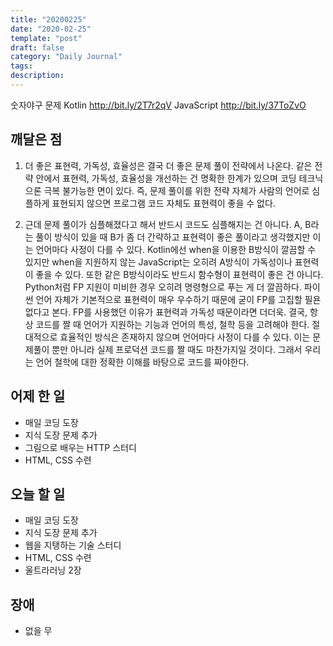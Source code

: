 ```yaml
---
title: "20200225"
date: "2020-02-25"
template: "post"
draft: false
category: "Daily Journal"
tags:
description:
---
```


숫자야구 문제
Kotlin
<http://bit.ly/2T7r2qV>
JavaScript
<http://bit.ly/37ToZvO>

## 깨달은 점

1. 더 좋은 표현력, 가독성, 효율성은 결국 더 좋은 문제 풀이 전략에서 나온다. 같은 전략 안에서 표현력, 가독성, 효율성을 개선하는 건 명확한 한계가 있으며 코딩 테크닉으론 극복 불가능한 면이 있다. 즉, 문제 풀이를 위한 전략 자체가 사람의 언어로 심플하게 표현되지 않으면 프로그램 코드 자체도 표현력이 좋을 수 없다.

2. 근데 문제 풀이가 심플해졌다고 해서 반드시 코드도 심플해지는 건 아니다. A, B라는 풀이 방식이 있을 때 B가 좀 더 간략하고 표현력이 좋은 풀이라고 생각했지만 이는 언어마다 사정이 다를 수 있다. Kotlin에선 when을 이용한 B방식이 깔끔할 수 있지만 when을 지원하지 않는 JavaScript는 오히려 A방식이 가독성이나 표현력이 좋을 수 있다. 또한 같은 B방식이라도 반드시 함수형이 표현력이 좋은 건 아니다. Python처럼 FP 지원이 미비한 경우 오히려 명령형으로 푸는 게 더 깔끔하다. 파이썬 언어 자체가 기본적으로 표현력이 매우 우수하기 때문에 굳이 FP를 고집할 필욘 없다고 본다. FP를 사용했던 이유가 표현력과 가독성 때문이라면 더더욱. 결국, 항상 코드를 짤 때 언어가 지원하는 기능과 언어의 특성, 철학 등을 고려해야 한다. 절대적으로 효율적인 방식은 존재하지 않으며 언어마다 사정이 다를 수 있다. 이는 문제풀이 뿐만 아니라 실제 프로덕션 코드를 짤 때도 마찬가지일 것이다. 그래서 우리는 언어 철학에 대한 정확한 이해를 바탕으로 코드를 짜야한다.

## 어제 한 일

* 매일 코딩 도장
* 지식 도장 문제 추가
* 그림으로 배우는 HTTP 스터디
* HTML, CSS 수련

## 오늘 할 일

* 매일 코딩 도장
* 지식 도장 문제 추가
* 웹을 지탱하는 기술 스터디
* HTML, CSS 수련
* 울트라러닝 2장

## 장애

* 없을 무
